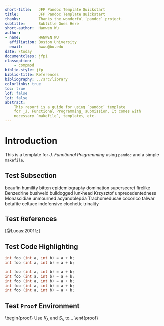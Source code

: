 ```yaml
---
short-title:   JFP Pandoc Template Quickstart
title:         JFP Pandoc Template Quickstart
thanks:        Thanks the wonderful `pandoc` project. 
subtitle:      Subtitle Goes Here
short-author:  Hanwen Wu
author:
- name:        HANWEN WU
  affiliation: Boston University
  email:       hwwu@bu.edu
date: \today
documentclass: jfp1
classoption:
    - compmod
biblio-style: jfp
biblio-title: References
bibliography: ../src/library
colorlinks: true
toc: true 
lof: false 
lot: false
abstract: 
    This report is a guide for using `pandoc` template 
    for _J. Functional Programming_ submission. It comes with 
    necessary `makefile`, templates, etc.
---
```



# Introduction

This is a template for _J. Functional Programming_ using `pandoc` and a simple `makefile`.

## Test Subsection 

beaufin humility bitten epidemiography domination supersecret firelike Benzedrine bushveld bulldogged lunkhead Krzysztof unprecedentedness Monascidiae unmourned acyanoblepsia Trachomedusae cocorico talwar betafite celtuce indefensive clochette trinality

## Test References

[@Lucas:2001fz]

## Test Code Highlighting

``` {.c .numberLines startFrom="100"}
int foo (int a, int b) = a + b;
int foo (int a, int b) = a + b;

int foo (int a, int b) = a + b; 
int foo (int a, int b) = a + b; 
int foo (int a, int b) = a + b; 
int foo (int a, int b) = a + b; 
int foo (int a, int b) = a + b; 
```

## Test `Proof` Environment 

\begin{proof}
    Use $K_\lambda$ and $S_\lambda$ to...
\end{proof}

